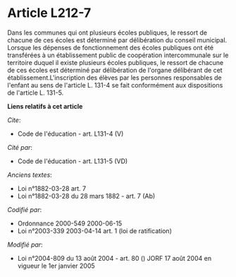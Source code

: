 # Article L212-7

Dans les communes qui ont plusieurs écoles publiques, le ressort de chacune de ces écoles est déterminé par délibération du
conseil municipal. Lorsque les dépenses de fonctionnement des écoles publiques ont été transférées à un établissement public
de coopération intercommunale sur le territoire duquel il existe plusieurs écoles publiques, le ressort de chacune de ces
écoles est déterminé par délibération de l'organe délibérant de cet établissement.L'inscription des élèves par les personnes
responsables de l'enfant au sens de l'article L. 131-4 se fait conformément aux dispositions de l'article L. 131-5.

**Liens relatifs à cet article**

_Cite_:

  - Code de l'éducation - art. L131-4 (V)

_Cité par_:

  - Code de l'éducation - art. L131-5 (VD)

_Anciens textes_:

  - Loi n°1882-03-28 art. 7
  - Loi n°1882-03-28 du 28 mars 1882 - art. 7 (Ab)

_Codifié par_:

  - Ordonnance 2000-549 2000-06-15
  - Loi n°2003-339 2003-04-14 art. 1 (loi de ratification)

_Modifié par_:

  - Loi n°2004-809 du 13 août 2004 - art. 80 () JORF 17 août 2004 en vigueur le 1er janvier 2005

